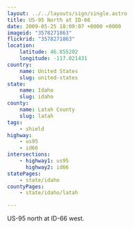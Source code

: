 ```yaml
---
layout: ../../layouts/sign/single.astro
title: US-95 North at ID-66
date: 2009-05-25 18:09:07 +0000 +0000
imageid: "3578271863"
flickrid: "3578271863"
location:
    latitude: 46.855202
    longitude: -117.021431
country:
    name: United States
    slug: united-states
state:
    name: Idaho
    slug: idaho
county:
    name: Latah County
    slug: latah
tags:
    - shield
highway:
    - us95
    - id66
intersections:
    - highway1: us95
      highway2: id66
statePages:
    - state/idaho
countyPages:
    - state/idaho/latah

---
```

US-95 north at ID-66 west.